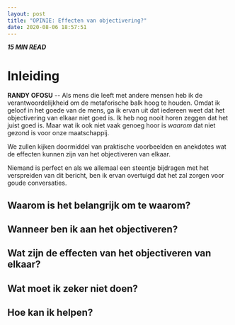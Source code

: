 ```yaml
---
layout: post
title: "OPINIE: Effecten van objectivering?"
date: 2020-08-06 18:57:51
---
```


<i class="fa fa-clock-o" aria-hidden="true" style="fontsize:20px"> **15 MIN READ**</i>

# Inleiding

**RANDY OFOSU** -- Als mens die leeft met andere mensen heb ik de verantwoordelijkheid om de metaforische balk hoog te houden. Omdat ik geloof in het goede van de mens, ga ik ervan uit dat iedereen weet dat het objectivering van elkaar niet goed is. Ik heb nog nooit horen zeggen dat het juist goed is. Maar wat ik ook niet vaak genoeg hoor is *waarom* dat niet gezond is voor onze maatschappij. 

We zullen kijken doormiddel van praktische voorbeelden en anekdotes wat de effecten kunnen zijn van het objectiveren van elkaar. 

Niemand is perfect en als we allemaal een steentje bijdragen met het verspreiden van dit bericht, ben ik ervan overtuigd dat het zal zorgen voor goude conversaties. 

## Waarom is het belangrijk om te waarom?
## Wanneer ben ik aan het objectiveren?
## Wat zijn de effecten van het objectiveren van elkaar?
## Wat moet ik zeker niet doen?
## Hoe kan ik helpen?